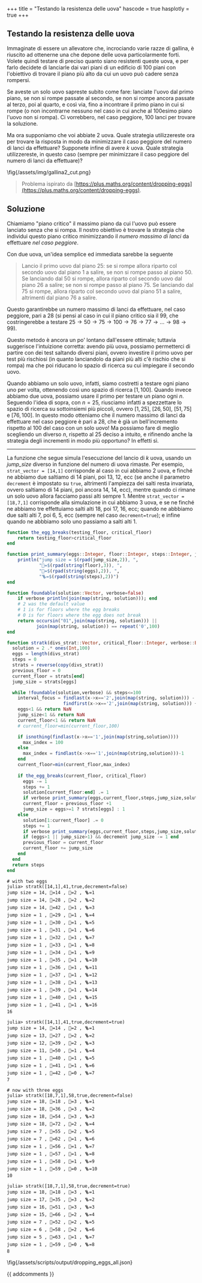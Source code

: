 +++
title = "Testando la resistenza delle uova"
hascode = true
hasplotly = true
+++

## Testando la resistenza delle uova
Immaginate di essere un allevatore che, incrociando varie razze di gallina, è riuscito ad ottenerne una che depone delle uova particolarmente forti. Volete quindi testare di preciso quanto siano resistenti queste uova, e per farlo decidete di lanciarle dai vari piani di un edificio di 100 piani con l'obiettivo di trovare il piano più alto da cui un uovo può cadere senza rompersi.

Se aveste un solo uovo sapreste subito come fare: lanciate l'uovo dal primo piano, se non si rompe passate al secondo, se non si rompe ancora passate al terzo, poi al quarto, e così via, fino a incontrare il primo piano in cui si rompe (o non incontrarne nessuno nel caso in cui anche al 100esimo piano l'uovo non si rompa). Ci vorrebbero, nel caso peggiore, 100 lanci per trovare la soluzione. 

Ma ora supponiamo che voi abbiate 2 uova. Quale strategia utilizzereste ora per trovare la risposta in modo da minimizzare il caso peggiore del numero di lanci da effettuare?
Supponete infine di avere $k$ uova. Quale strategia utilizzereste, in questo caso (sempre per minimizzare il caso peggiore del numero di lanci da effettuare)?

\fig{/assets/img/gallina2_cut.png}

> Problema ispirato da [https://plus.maths.org/content/dropping-eggs](https://plus.maths.org/content/dropping-eggs).

## Soluzione
<!-- ~~~ 
<div class="solution" tabindex="0"><p>
~~~  -->

Chiamiamo "piano critico" il massimo piano da cui l'uovo può essere lanciato senza che si rompa. Il nostro obiettivo è trovare la strategia che individui questo piano critico minimizzando il _numero massimo di lanci_ da effettuare _nel caso peggiore_. 
<!-- Quindi ci interessa un metodo che sia robusto, ovvero che anche nel caso peggiore, in cui il piano critico si trovi ad un piano tale che con la mia strategia lo raggiungo dopo tante mosse) -->

Con due uova, un'idea semplice ed immediata sarebbe la seguente
> Lancio il primo uovo dal piano 25: se si rompe allora riparto col secondo uovo dal piano 1 a salire, se non si rompe passo al piano 50. Se lanciando dal 50 si rompe, allora riparto col secondo uovo dal piano 26 a salire; se non si rompe passo al piano 75. Se lanciando dal 75 si rompe, allora riparto col secondo uovo dal piano 51 a salire, altrimenti dal piano 76 a salire.

Questo garantirebbe un numero massimo di lanci da effettuare, nel caso peggiore, pari a 28 (si pensi al caso in cui il piano critico sia il 99, che costringerebbe a testare $25 \to 50 \to 75 \to 100 \to 76 \to 77 \to \ldots \to 98 \to 99$).

Questo metodo è ancora un po' lontano dall'essere ottimale; tuttavia suggerisce l'intuizione corretta: avendo più uova, possiamo permetterci di partire con dei test saltando diversi piani, ovvero investire il primo uovo per test più rischiosi (in quanto lanciandolo da piani più alti c'è rischio che si rompa) ma che poi riducano lo spazio di ricerca su cui impiegare il secondo uovo. 

Quando abbiamo un solo uovo, infatti, siamo costretti a testare ogni piano uno per volta, ottenendo così uno spazio di ricerca $[1,100]$. Quando invece abbiamo due uova, possiamo usare il primo per testare un piano ogni $n$. Seguendo l'idea di sopra, con $n=25$, riusciamo infatti a spezzettare lo spazio di ricerca su sottoinsiemi più piccoli, ovvero $[1,25]$, $[26,50]$, $[51,75]$ e $[76,100]$. In questo modo otteniamo che il numero massimo di lanci da effettuare nel caso peggiore è pari a 28, che è già un bell'incremento rispetto al 100 del caso con un solo uovo! Ma possiamo fare di meglio scegliendo un diverso $n$, rispetto al 25 deciso a intuito, e rifinendo anche la strategia degli incrementi in modo più opportuno? In effetti sì.



---

La funzione che segue simula l'esecuzione del lancio di $k$ uova, usando un _jump\_size_ diverso in funzione del numero di uova rimaste. Per esempio, `strat_vector = [14,1]` corrisponde al caso in cui abbiamo 2 uova, e finché ne abbiamo due saltiamo di 14 piani, poi 13, 12, ecc (se anche il parametro `decrement` è impostato su `true`, altrimenti l'ampiezza dei salti resta invariata, ovvero saltiamo di 14 piani, poi ancora 14, 14, ecc), mentre quando ci rimane un solo uovo allora facciamo passi alti sempre 1. Mentre `strat_vector = [18,7,1]` corrisponde alla simulazione in cui abbiamo 3 uova, e se ne finché ne abbiamo tre effettuiamo salti alti 18, poi 17, 16, ecc; quando ne abbbiamo due salti alti 7, poi 6, 5, ecc (sempre nel caso `decrement=true`); e infine quando ne abbbiamo solo uno passiamo a salti alti 1.

```julia
function the_egg_breaks(testing_floor, critical_floor)
    return testing_floor>critical_floor
end

function print_summary(eggs::Integer, floor::Integer, steps::Integer, jump_size::Integer, solution)
    println("jump size = $(rpad(jump_size,2)), ",
            "🏯=$(rpad(string(floor),3)), ",
            "🥚=$(rpad(string(eggs),2)), ",
            "🪜=$(rpad(string(steps),2))")
end

function foundable(solution::Vector, verbose=false)
    if verbose println(join(map(string, solution))); end
    # 2 was the default value
    # 1 is for floors where the egg breaks
    # 0 is for floors where the egg does not break
    return occursin("01",join(map(string, solution))) || 
           join(map(string, solution)) == repeat('0',100)
end

function stratk(divs_strat::Vector, critical_floor::Integer, verbose::Bool; decrement=true)
  solution = 2 .* ones(Int,100)
  eggs = length(divs_strat)
  steps = 0
  strats = reverse(copy(divs_strat))
  previous_floor = 0
  current_floor = strats[end]
  jump_size = strats[eggs]

  while !foundable(solution,verbose) && steps<=100
    interval_focus = findlast(x->x=='2',join(map(string, solution))) - 
                     findfirst(x->x=='2',join(map(string, solution))) + 1
    eggs<1 && return NaN
    jump_size<1 && return NaN
    current_floor<1 && return NaN
    # current_floor=min(current_floor,100)

    if isnothing(findlast(x->x=='1',join(map(string,solution))))
      max_index = 100
    else
      max_index = findlast(x->x=='1',join(map(string,solution)))-1
    end
    current_floor=min(current_floor,max_index)
  
    if the_egg_breaks(current_floor, critical_floor)
      eggs -= 1
      steps += 1
      solution[current_floor:end] .= 1
      if verbose print_summary(eggs,current_floor,steps,jump_size,solution); end
      current_floor = previous_floor +1
      jump_size = eggs>=1 ? strats[eggs] : 1
    else
      solution[1:current_floor] .= 0
      steps += 1
      if verbose print_summary(eggs,current_floor,steps,jump_size,solution); end
      if (eggs>1 || jump_size>1) && decrement jump_size -= 1 end
      previous_floor = current_floor
      current_floor += jump_size
    end
  end
  return steps
end

```
```julia-repl
# with two eggs
julia> stratk([14,1],41,true,decrement=false)
jump size = 14, 🏯=14 , 🥚=2 , 🪜=1
jump size = 14, 🏯=28 , 🥚=2 , 🪜=2
jump size = 14, 🏯=42 , 🥚=1 , 🪜=3
jump size = 1 , 🏯=29 , 🥚=1 , 🪜=4
jump size = 1 , 🏯=30 , 🥚=1 , 🪜=5
jump size = 1 , 🏯=31 , 🥚=1 , 🪜=6
jump size = 1 , 🏯=32 , 🥚=1 , 🪜=7
jump size = 1 , 🏯=33 , 🥚=1 , 🪜=8
jump size = 1 , 🏯=34 , 🥚=1 , 🪜=9
jump size = 1 , 🏯=35 , 🥚=1 , 🪜=10
jump size = 1 , 🏯=36 , 🥚=1 , 🪜=11
jump size = 1 , 🏯=37 , 🥚=1 , 🪜=12
jump size = 1 , 🏯=38 , 🥚=1 , 🪜=13
jump size = 1 , 🏯=39 , 🥚=1 , 🪜=14
jump size = 1 , 🏯=40 , 🥚=1 , 🪜=15
jump size = 1 , 🏯=41 , 🥚=1 , 🪜=16
16

julia> stratk([14,1],41,true,decrement=true)
jump size = 14, 🏯=14 , 🥚=2 , 🪜=1
jump size = 13, 🏯=27 , 🥚=2 , 🪜=2
jump size = 12, 🏯=39 , 🥚=2 , 🪜=3
jump size = 11, 🏯=50 , 🥚=1 , 🪜=4
jump size = 1 , 🏯=40 , 🥚=1 , 🪜=5
jump size = 1 , 🏯=41 , 🥚=1 , 🪜=6
jump size = 1 , 🏯=42 , 🥚=0 , 🪜=7
7

# now with three eggs
julia> stratk([18,7,1],58,true,decrement=false)
jump size = 18, 🏯=18 , 🥚=3 , 🪜=1
jump size = 18, 🏯=36 , 🥚=3 , 🪜=2
jump size = 18, 🏯=54 , 🥚=3 , 🪜=3
jump size = 18, 🏯=72 , 🥚=2 , 🪜=4
jump size = 7 , 🏯=55 , 🥚=2 , 🪜=5
jump size = 7 , 🏯=62 , 🥚=1 , 🪜=6
jump size = 1 , 🏯=56 , 🥚=1 , 🪜=7
jump size = 1 , 🏯=57 , 🥚=1 , 🪜=8
jump size = 1 , 🏯=58 , 🥚=1 , 🪜=9
jump size = 1 , 🏯=59 , 🥚=0 , 🪜=10
10

julia> stratk([18,7,1],58,true,decrement=true)
jump size = 18, 🏯=18 , 🥚=3 , 🪜=1
jump size = 17, 🏯=35 , 🥚=3 , 🪜=2
jump size = 16, 🏯=51 , 🥚=3 , 🪜=3
jump size = 15, 🏯=66 , 🥚=2 , 🪜=4
jump size = 7 , 🏯=52 , 🥚=2 , 🪜=5
jump size = 6 , 🏯=58 , 🥚=2 , 🪜=6
jump size = 5 , 🏯=63 , 🥚=1 , 🪜=7
jump size = 1 , 🏯=59 , 🥚=0 , 🪜=8
8
```


<!-- \input{julia}{/assets/scripts/dropping_eggs.jl} -->
\fig{/assets/scripts/output/dropping_eggs_all.json}

<!-- ~~~ 
</p></div>
~~~  -->

{{ addcomments }}